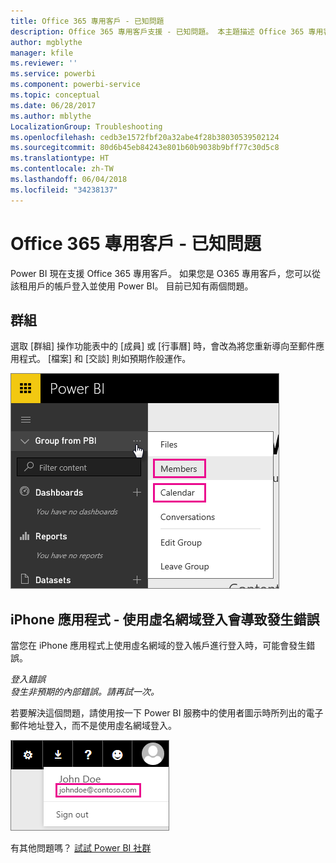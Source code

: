```yaml
---
title: Office 365 專用客戶 - 已知問題
description: Office 365 專用客戶支援 - 已知問題。 本主題描述 Office 365 專用客戶的特定問題。 其中包括群組功能的限制，以及 iPhone 應用程式使用虛名網域的限制。
author: mgblythe
manager: kfile
ms.reviewer: ''
ms.service: powerbi
ms.component: powerbi-service
ms.topic: conceptual
ms.date: 06/28/2017
ms.author: mblythe
LocalizationGroup: Troubleshooting
ms.openlocfilehash: cedb3e1572fbf20a32abe4f28b38030539502124
ms.sourcegitcommit: 80d6b45eb84243e801b60b9038b9bff77c30d5c8
ms.translationtype: HT
ms.contentlocale: zh-TW
ms.lasthandoff: 06/04/2018
ms.locfileid: "34238137"
---
```

# <a name="office-365-dedicated-customers---known-issues"></a>Office 365 專用客戶 - 已知問題
Power BI 現在支援 Office 365 專用客戶。  如果您是 O365 專用客戶，您可以從該租用戶的帳戶登入並使用 Power BI。 目前已知有兩個問題。

## <a name="groups"></a>群組
選取 [群組] 操作功能表中的 [成員]  或 [行事曆]  時，會改為將您重新導向至郵件應用程式。  [檔案] 和 [交談] 則如預期作般運作。

![](media/service-admin-office-365-dedicated-known-issues/group-menu.png)

## <a name="iphone-app---sign-in-with-vanity-domain-leads-to-error"></a>iPhone 應用程式 - 使用虛名網域登入會導致發生錯誤
當您在 iPhone 應用程式上使用虛名網域的登入帳戶進行登入時，可能會發生錯誤。

*登入錯誤*  
*發生非預期的內部錯誤。請再試一次。*

若要解決這個問題，請使用按一下 Power BI 服務中的使用者圖示時所列出的電子郵件地址登入，而不是使用虛名網域登入。

![](media/service-admin-office-365-dedicated-known-issues/sign-in-address.png)

有其他問題嗎？ [試試 Power BI 社群](http://community.powerbi.com/)

